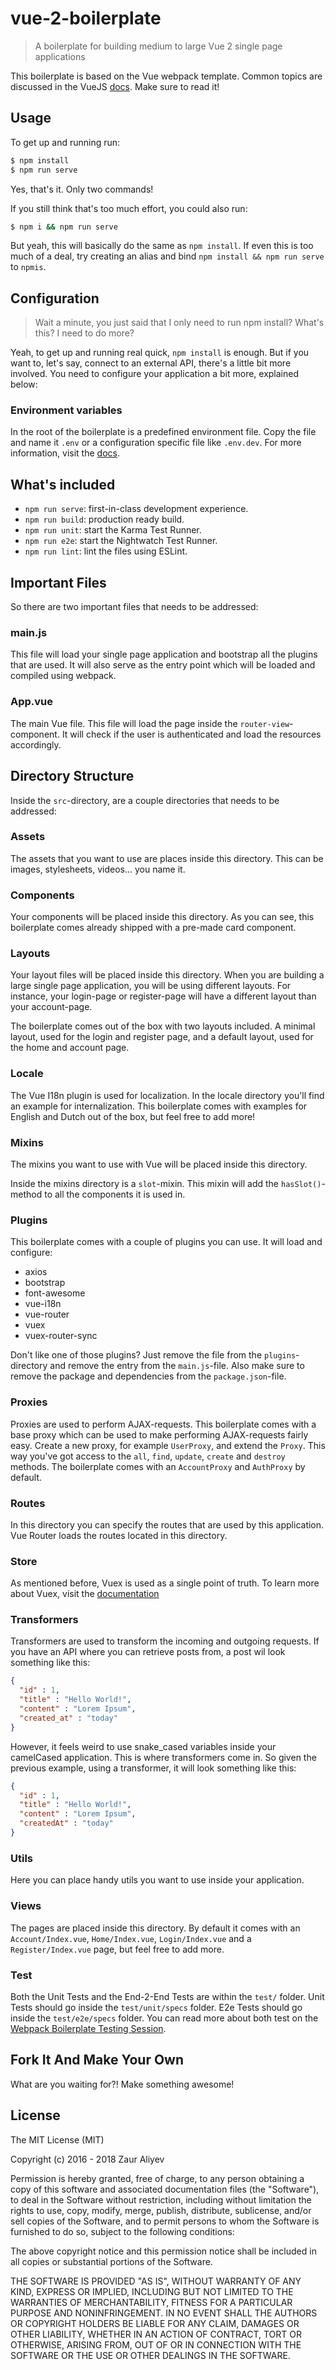 # vue-2-boilerplate

> A boilerplate for building medium to large Vue 2 single page applications

This boilerplate is based on the Vue webpack template.
Common topics are discussed in the VueJS [docs](http://vuejs-templates.github.io/webpack). Make sure to read it!

## Usage

To get up and running run:

```bash
$ npm install
$ npm run serve
```

Yes, that's it. Only two commands!

If you still think that's too much effort, you could also run:

```bash
$ npm i && npm run serve
```

But yeah, this will basically do the same as `npm install`.
If even this is too much of a deal, try creating an alias and bind `npm install && npm run serve` to `npmis`.

## Configuration

> Wait a minute, you just said that I only need to run npm install?
> What's this? I need to do more?

Yeah, to get up and running real quick, `npm install` is enough.
But if you want to, let's say, connect to an external API, there's a little bit more involved.
You need to configure your application a bit more, explained below:

### Environment variables

In the root of the boilerplate is a predefined environment file.
Copy the file and name it `.env` or a configuration specific file like `.env.dev`.
For more information, visit the [docs](https://github.com/vuejs/vue-cli/blob/dev/docs/env.md).

## What's included

- `npm run serve`: first-in-class development experience.
- `npm run build`: production ready build.
- `npm run unit`: start the Karma Test Runner.
- `npm run e2e`: start the Nightwatch Test Runner.
- `npm run lint`: lint the files using ESLint.

## Important Files

So there are two important files that needs to be addressed:

### main.js

This file will load your single page application and bootstrap all the plugins that are used.
It will also serve as the entry point which will be loaded and compiled using webpack.

### App.vue

The main Vue file.
This file will load the page inside the `router-view`-component.
It will check if the user is authenticated and load the resources accordingly.

## Directory Structure

Inside the `src`-directory, are a couple directories that needs to be addressed:

### Assets

The assets that you want to use are places inside this directory.
This can be images, stylesheets, videos... you name it.

### Components

Your components will be placed inside this directory.
As you can see, this boilerplate comes already shipped with a pre-made card component.

### Layouts

Your layout files will be placed inside this directory.
When you are building a large single page application, you will be using different layouts.
For instance, your login-page or register-page will have a different layout than your account-page.

The boilerplate comes out of the box with two layouts included.
A minimal layout, used for the login and register page, and a default layout, used for the home and account page.

### Locale

The Vue I18n plugin is used for localization.
In the locale directory you'll find an example for internalization.
This boilerplate comes with examples for English and Dutch out of the box, but feel free to add more!

### Mixins

The mixins you want to use with Vue will be placed inside this directory.

Inside the mixins directory is a `slot`-mixin.
This mixin will add the `hasSlot()`-method to all the components it is used in.

### Plugins

This boilerplate comes with a couple of plugins you can use.
It will load and configure:

- axios
- bootstrap
- font-awesome
- vue-i18n
- vue-router
- vuex
- vuex-router-sync

Don't like one of those plugins?
Just remove the file from the `plugins`-directory and remove the entry from the `main.js`-file.
Also make sure to remove the package and dependencies from the `package.json`-file.

### Proxies

Proxies are used to perform AJAX-requests.
This boilerplate comes with a base proxy which can be used to make performing AJAX-requests fairly easy.
Create a new proxy, for example `UserProxy`, and extend the `Proxy`.
This way you've got access to the `all`, `find`, `update`, `create` and `destroy` methods.
The boilerplate comes with an `AccountProxy` and `AuthProxy` by default.

### Routes

In this directory you can specify the routes that are used by this application.
Vue Router loads the routes located in this directory.

### Store

As mentioned before, Vuex is used as a single point of truth.
To learn more about Vuex, visit the [documentation](http://vuex.vuejs.org)

### Transformers

Transformers are used to transform the incoming and outgoing requests.
If you have an API where you can retrieve posts from, a post wil look something like this:

```JSON
{
  "id" : 1,
  "title" : "Hello World!",
  "content" : "Lorem Ipsum",
  "created_at" : "today"
}
```

However, it feels weird to use snake_cased variables inside your camelCased application.
This is where transformers come in.
So given the previous example, using a transformer, it will look something like this:

```JSON
{
  "id" : 1,
  "title" : "Hello World!",
  "content" : "Lorem Ipsum",
  "createdAt" : "today"
}
```

### Utils

Here you can place handy utils you want to use inside your application.

### Views

The pages are placed inside this directory.
By default it comes with an `Account/Index.vue`, `Home/Index.vue`, `Login/Index.vue` and a `Register/Index.vue` page,
but feel free to add more.

### Test

Both the Unit Tests and the End-2-End Tests are within the `test/` folder.
Unit Tests should go inside the `test/unit/specs` folder.
E2e Tests should go inside the `test/e2e/specs` folder.
You can read more about both test on the [Webpack Boilerplate Testing Session](http://vuejs-templates.github.io/webpack/unit.html).

## Fork It And Make Your Own

What are you waiting for?!
Make something awesome!

## License

The MIT License (MIT)

Copyright (c) 2016 - 2018 Zaur Aliyev

Permission is hereby granted, free of charge, to any person obtaining a copy of this software and associated documentation files (the "Software"), to deal in the Software without restriction, including without limitation the rights to use, copy, modify, merge, publish, distribute, sublicense, and/or sell copies of the Software, and to permit persons to whom the Software is furnished to do so, subject to the following conditions:

The above copyright notice and this permission notice shall be included in all copies or substantial portions of the Software.

THE SOFTWARE IS PROVIDED "AS IS", WITHOUT WARRANTY OF ANY KIND, EXPRESS OR IMPLIED, INCLUDING BUT NOT LIMITED TO THE WARRANTIES OF MERCHANTABILITY, FITNESS FOR A PARTICULAR PURPOSE AND NONINFRINGEMENT. IN NO EVENT SHALL THE AUTHORS OR COPYRIGHT HOLDERS BE LIABLE FOR ANY CLAIM, DAMAGES OR OTHER LIABILITY, WHETHER IN AN ACTION OF CONTRACT, TORT OR OTHERWISE, ARISING FROM, OUT OF OR IN CONNECTION WITH THE SOFTWARE OR THE USE OR OTHER DEALINGS IN THE SOFTWARE.
